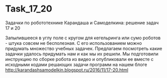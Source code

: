 # Task_17_20
Задачки по робототехнике Карандаша и Самоделкина: решение задач 17 и 20 

Запылившееся в углу поле с кругом для кегельринга или сумо роботов - штука совсем не бесполезная. С его использованием можно придумать множество учебных задачек. 
Предлагаем посмотреть какие задачки удалось придумать нам и как мы их решили. 
Мы подготовили инструкцию по сборке робота из видео и опубликовали ее вместе с исходными кодами решающих задачи программ на нашем блоге http://karandashsamodelkin.blogspot.ru/2016/11/17-20.html
